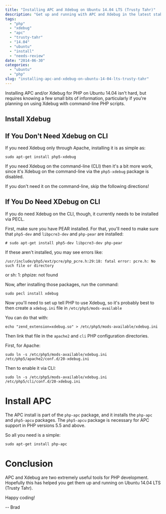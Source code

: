 ```yaml
---
title: "Installing APC and Xdebug on Ubuntu 14.04 LTS (Trusty Tahr)"
description: "Get up and running with APC and Xdebug in the latest stable version of Ubuntu"
tags:
  - "php"
  - "xdebug"
  - "apc"
  - "trusty-tahr"
  - "14.04"
  - "ubuntu"
  - "install"
  - "needs-review"
date: "2014-06-30"
categories:
  - "ubuntu"
  - "php"
slug: "installing-apc-and-xdebug-on-ubuntu-14-04-lts-trusty-tahr"
---
```


Installing APC and/or Xdebug for PHP on Ubuntu 14.04 isn't hard, but requires knowing a few small bits of information, particularly if you're planning on using Xdebug with command-line PHP scripts.
   
## Install Xdebug

## If You Don't Need Xdebug on CLI

If you need Xdebug only through Apache, installing it is as simple as:

	sudo apt-get install php5-xdebug

If you need Xdebug on the command-line (CLI) then it's a bit more work, since it's Xdebug on the command-line via the `php5-xdebug` package is disabled.

If you don't need it on the command-line, skip the following directions!

## If You Do Need XDebug on CLI

If you do need Xdebug on the CLI, though, it currently needs to be installed via PECL.

First, make sure you have PEAR installed. For that, you'll need to make sure that `php5-dev` and `libpcre3-dev` and `php-pear` are installed:

	# sudo apt-get install php5-dev libpcre3-dev php-pear
        
If these aren't installed, you may see errors like:

	/usr/include/php5/ext/pcre/php_pcre.h:29:18: fatal error: pcre.h: No such file or directory
        
or
	sh: 1: phpize: not found


Now, after installing those packages, run the command:

	sudo pecl install xdebug


Now you'll need to set up tell PHP to use Xdebug, so it's probably best to then create a `xdebug.ini` file in `/etc/php5/mods-available`

You can do that with:

	echo "zend_extension=xdebug.so" > /etc/php5/mods-available/xdebug.ini
    
Then link that file in the `apache2` and `cli` PHP configuration directories.

First, for Apache:

	sudo ln -s /etc/php5/mods-available/xdebug.ini /etc/php5/apache2/conf.d/20-xdebug.ini
    
Then to enable it via CLI:

    sudo ln -s /etc/php5/mods-available/xdebug.ini /etc/php5/cli/conf.d/20-xdebug.ini

# Install APC

The APC install is part of the `php-apc` package, and it installs the `php-apc` and `php5-apcu` packages. The `php5-apcu` package is necessary for APC support in PHP versions 5.5 and above.

So all you need is a simple:

	sudo apt-get install php-apc
    
# Conclusion

APC and Xdebug are two extremely useful tools for PHP development. Hopefully this has helped you get them up and running on Ubuntu 14.04 LTS (Trusty Tahr).

Happy coding!

-- Brad

